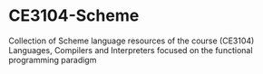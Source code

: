 # CE3104-Scheme
Collection of Scheme language resources of the course (CE3104) Languages, Compilers and Interpreters focused on the functional programming paradigm
